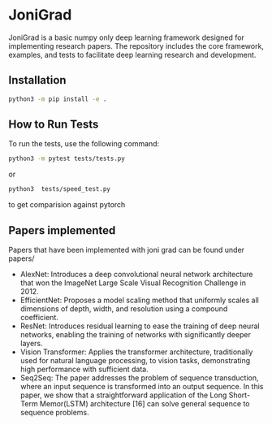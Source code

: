# JoniGrad

JoniGrad is a basic numpy only deep learning framework designed for implementing research papers. The repository includes the core framework, examples, and tests to facilitate deep learning research and development.


## Installation
```sh
python3 -m pip install -e .
```

## How to Run Tests
To run the tests, use the following command:

```sh
python3 -m pytest tests/tests.py
```

or

```sh
python3  tests/speed_test.py
```

to get comparision against pytorch



## Papers implemented
Papers that have been implemented with joni grad can be found under papers/

- AlexNet: Introduces a deep convolutional neural network architecture that won the ImageNet Large Scale Visual Recognition Challenge in 2012.
- EfficientNet: Proposes a model scaling method that uniformly scales all dimensions of depth, width, and resolution using a compound coefficient.
- ResNet: Introduces residual learning to ease the training of deep neural networks, enabling the training of networks with significantly deeper layers.
- Vision Transformer: Applies the transformer architecture, traditionally used for natural language processing, to vision tasks, demonstrating high performance with sufficient data.
- Seq2Seq: The paper addresses the problem of sequence transduction, where an input sequence is transformed into an output sequence. In this paper, we show that a straightforward application of the Long Short-Term Memor(LSTM) architecture [16] can solve general sequence to sequence problems.

